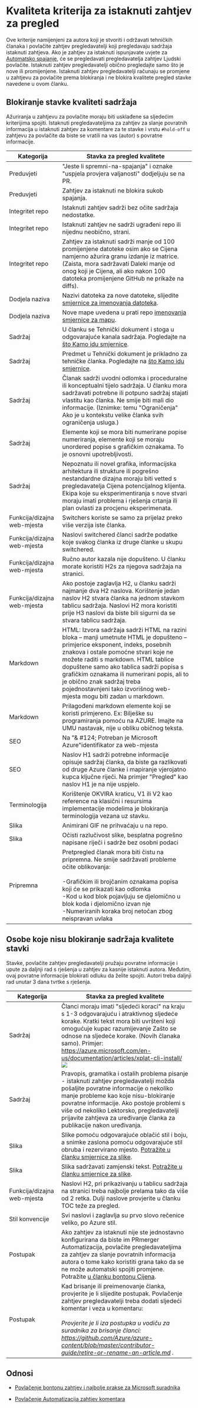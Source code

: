 # <a name="quality-criteria-for-pull-request-review"></a>Kvaliteta kriterija za istaknuti zahtjev za pregled

Ove kriterije namijenjeni za autora koji je stvoriti i održavati tehničkih članaka i povlačite zahtjev pregledavatelji koji pregledavaju sadržaja istaknuti zahtjeva. Ako je zahtjev za istaknuti ispunjavate uvjete za [Automatsko spajanje](contributor-guide-pull-request-etiquette.md#in-a-hurry-submit-prs-that-can-be-accepted-automatically), će se pregledavati pregledavatelja zahtjev Ljudski povlačite. Istaknuti zahtjev pregledavatelji obično pregledajte samo što je nove ili promijenjene. Istaknuti zahtjev pregledavatelji računaju se promjene u zahtjevu za povlačite prema blokiranja i ne blokira kvalitete pregled stavke navedene u ovom članku.

## <a name="blocking-content-quality-items"></a>Blokiranje stavke kvaliteti sadržaja

Ažuriranja u zahtjevu za povlačite moraju biti usklađene sa sljedećim kriterijima spojiti. Istaknuti pregledavateljima za zahtjev za slanje povratnih informacija u istaknuti zahtjev za komentare za te stavke i vrstu `#hold-off` u zahtjevu za povlačite da biste se vratili na vas (autor) s povratne informacije.

| Kategorija | Stavka za pregled kvalitete |
|----------|---------------------|
|Preduvjeti| "Jeste li spremni-na-spajanja" i oznake "uspjela provjera valjanosti" dodjeljuju se na PR.|
|Preduvjeti| Zahtjev za istaknuti ne blokira sukob spajanja.|
|Integritet repo|    Istaknuti zahtjev sadrži bez očite sadržaja nedostatke.|
|Integritet repo|    Istaknuti zahtjev ne sadrži ugrađeni repo ili nijednu neobično, strani.|
|Integritet repo |Zahtjev za istaknuti sadrži manje od 100 promijenjene datoteke osim ako se Cijena namjerno ažurira granu izdanje iz matrice. (Zaista, mora sadržavati Daleki manje od onog koji je Cijena, ali ako nakon 100 datoteka promijenjene GitHub ne prikaže na diffs).|
|Dodjela naziva |Nazivi datoteka za nove datoteke, slijedite [smjernice za imenovanja datoteka](file-names-and-locations.md).|
|Dodjela naziva |Nove mape uvedena u prati repo [imenovanja smjernice za mapu](file-names-and-locations.md#folder-names-in-the-repo).|
|Sadržaj    |U članku se Tehnički dokument i stoga u odgovarajuće kanala sadržaja. Pogledajte na [što Kamo idu smjernice](content-channel-guidance.md).|
|Sadržaj    |Predmet u Tehnički dokument je prikladno za tehničke članka. Pogledajte na [što Kamo idu smjernice](content-channel-guidance.md).|
|Sadržaj    |Članak sadrži uvodni odlomka i proceduralne ili konceptualni tijelo sadržaja. U članku mora sadržavati potrebne ili potpuno sadržaj stajati vlastitu kao članka. Ne smije biti mali dio informacije. (Iznimke: temu "Ograničenja" Ako je u kontekstu velike članka svih ograničenja usluga.)|
|Sadržaj| Elemente koji se mora biti numerirane popise numeriranja, elemente koji se moraju unordered popise s grafičkim oznakama. To je osnovni upotrebljivosti.|
|Sadržaj| Nepoznatu ili novel grafika, informacijska arhitektura ili strukture ili pogrešno nestandardne dizajna moraju biti vetted s pregledavatelja Cijena potencijalnog klijenta. Ekipa koje su eksperimentiranja s nove stvari moraju imati problema i rješenja crtanja ili plan ovlasti za procjenu eksperimenata.|
|Funkcija/dizajna web-mjesta| Switchers koriste se samo za prijelaz preko više verzija iste članka.|
|Funkcija/dizajna web-mjesta| Naslovi switchered članci sadrže podatke koje svakog članka iz druge članke u skupu switchered.|
|Funkcija/dizajna web-mjesta| Ručno autor kazala nije dopušteno. U članku morate koristiti H2s za njegova sadržaja na stranici.|
|Funkcija/dizajna web-mjesta| Ako postoje zaglavlja H2, u članku sadrži najmanje dva H2 naslova. Korištenje jedan naslov H2 stvara članka na jednom stavkom tablicu sadržaja. Naslovi H2 mora koristiti prije H3 naslovi da biste bili sigurni da se stvara tablicu sadržaja.|
|Markdown| HTML: Izvora sadržaja sadrži HTML na razini bloka – manji umetnute HTML je dopušteno – primjerice eksponent, indeks, posebnih znakova i ostale pomoćne stvari koje ne možete raditi s markdown. HTML tablice dopuštene samo ako tablica sadrži popisa s grafičkim oznakama ili numerirani popis, ali to je obično znak sadržaj treba pojednostavnjeni tako izvorišnog web-mjesta mogu biti zadan u markdown.|
|Markdown   |Prilagođeni markdown elemente koji se koristi primjereno. Ex: Bilješke su programiranja pomoću na AZURE. Imajte na UMU nastavak, nije u obliku običnog teksta.|
|SEO    |Na "& #124; Potreban je Microsoft Azure"identifikator za web-mjesta|
|SEO    |Naslov H1 sadrži potrebne informacije opisuje sadržaj članka, da biste ga razlikovati od druge Azure članke i mapiranje vjerojatno kupca ključne riječi. Na primjer "Pregled" kao naslov H1 je na nije uspjelo.|
|Terminologija| Korištenje OKVIRA kraticu, V1 ili V2 kao reference na klasični i resursima implementacije modelima je blokiranja terminologija vezana uz stavku.|
|Slika |Animirani GIF ne prihvaćaju u na repo.|
|Slika | Očisti razlučivost slike, besplatna pogrešno napisane riječi i sadrže bez osobni podaci | 
|Pripremna|Pretpregled članak mora biti čistu na pripremna. Ne smije sadržavati probleme očite oblikovanja: <br><br>-Grafičkim ili brojčanim oznakama popisa koji će se prikazati kao odlomka <br> -Kod u kod blok pojavljuju se djelomično u blok koda i djelomično izvan nje <br>-Numeriranih koraka broj netočan zbog neispravan uvlaka|

## <a name="non-blocking-content-quality-items"></a>Osobe koje nisu blokiranje sadržaja kvalitete stavki

Stavke, povlačite zahtjev pregledavatelji pružaju povratne informacije i upute za daljnji rad s rješenja u zahtjev za kasnije istaknuti autora. Međutim, ovaj povratne informacije blokirati odluku da želite spojiti. Autori treba daljnji rad unutar 3 dana tvrtke s rješenja.

| Kategorija | Stavka za pregled kvalitete |
|----------|---------------------|
|Sadržaj|Članci moraju imati "sljedeći koraci" na kraju s 1-3 odgovarajuću i atraktivnog sljedeće korake. Kratki tekst mora biti uvršteni koji omogućuje kupac razumijevanje Zašto se odnose na sljedeće korake. (Novih članaka samo). Primjer: <https://azure.microsoft.com/en-us/documentation/articles/xplat-cli-install/><br>![](media/contributor-guide-pr-criteria/nextstepsexample.PNG)|
|Sadržaj|Pravopis, gramatika i ostalih problema pisanje - istaknuti zahtjev pregledavatelji možda pošaljite povratne informacije o nekoliko manje probleme kao koje nisu-blokiranje povratne informacije. Ako postoje problemi s više od nekoliko Lektorsko, pregledavatelji prijavite zahtjeva za uređivanje članka za publikacije nakon uređivanja.|
|Slika|Slike pomoću odgovarajuće oblačić stil i boju, a snimke zaslona pomoću odgovarajuće stil obruba i rezervirano mjesto. [Potražite u članku smjernice za slike](https://github.com/Azure/azure-content/blob/master/contributor-guide/create-images-markdown.md).|
|Slika|Slika sadržavati zamjenski tekst. [Potražite u članku smjernice za slike](https://github.com/Azure/azure-content/blob/master/contributor-guide/create-images-markdown.md).|
|Funkcija/dizajna web-mjesta|Naslovi H2, pri prikazivanju u tablicu sadržaja na stranici treba najbolje prelama tako da više od 2 retka. Dulji naslove provjerite u članku TOC teže za pregled.|
|Stil konvencije|Svi naslovi i zaglavlja su prvo slovo rečenice veliko, po Azure stil.|
|Postupak|Ako zahtjev za istaknuti nije ste jednostavno konfigurirana da biste im PRmerger Automatizacija, povlačite pregledavateljima za zahtjev za slanje povratnih informacija autora o tome kako koristiti grana tako da se ne može automatski spojiti promjene. Potražite [u članku bontonu Cijena](https://github.com/Azure/azure-content/blob/master/contributor-guide/contributor-guide-pull-request-etiquette.md#in-a-hurry-submit-prs-that-can-be-accepted-automatically).|
|Postupak|Kad brisanje ili preimenovanje članka, provjerite je li slijedite postupak. Povlačenje zahtjev pregledavatelji treba dodati sljedeći komentar i veza u komentaru:<br><br>*Provjerite je li iza postupka u vodiču za suradnika za brisanje članci: <https://github.com/Azure/azure-content/blob/master/contributor-guide/retire-or-rename-an-article.md> .*|

## <a name="related"></a>Odnosi

- [Povlačenje bontonu zahtjev i najbolje prakse za Microsoft suradnika](contributor-guide-pull-request-etiquette.md)

- [Povlačenje Automatizacija zahtjev komentara](contributor-guide-pull-request-comments.md)
